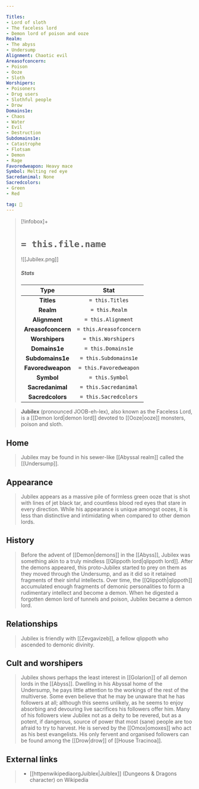 ```yaml
---

Titles:
- Lord of sloth
- The faceless lord
- Demon lord of poison and ooze
Realm:
- The abyss
- Undersump
Alignment: Chaotic evil
Areasofconcern:
- Poison
- Ooze
- Sloth
Worshipers:
- Poisoners
- Drug users
- Slothful people
- Drow
Domains1e:
- Chaos
- Water
- Evil
- Destruction
Subdomains1e:
- Catastrophe
- Flotsam
- Demon
- Rage
Favoredweapon: Heavy mace
Symbol: Melting red eye
Sacredanimal: None
Sacredcolors:
- Green
- Red

tag: 🙏
---
```


> [!infobox]+
> #  `= this.file.name`
> ![[Jubilex.png]]
> ##### Stats
> Type | Stat |
> :---:|:---:|
> **Titles** | `= this.Titles` |
> **Realm** | `= this.Realm` |
> **Alignment** | `= this.Alignment` |
> **Areasofconcern** | `= this.Areasofconcern` |
> **Worshipers** | `= this.Worshipers` |
> **Domains1e** | `= this.Domains1e` |
> **Subdomains1e** | `= this.Subdomains1e` |
> **Favoredweapon** | `= this.Favoredweapon` |
> **Symbol** | `= this.Symbol` |
> **Sacredanimal** | `= this.Sacredanimal` |
> **Sacredcolors** | `= this.Sacredcolors` |



> **Jubilex** (pronounced JOOB-eh-lex), also known as the Faceless Lord, is a [[Demon lord|demon lord]] devoted to [[Ooze|ooze]] monsters, poison and sloth.



## Home

> Jubilex may be found in his sewer-like [[Abyssal realm]] called the [[Undersump]].


## Appearance

> Jubilex appears as a massive pile of formless green ooze that is shot with lines of jet black tar, and countless blood red eyes that stare in every direction. While his appearance is unique amongst oozes, it is less than distinctive and intimidating when compared to other demon lords.


## History

> Before the advent of [[Demon|demons]] in the [[Abyss]], Jubilex was something akin to a truly mindless [[Qlippoth lord|qlippoth lord]]. After the demons appeared, this proto-Jubilex started to prey on them as they moved through the Undersump, and as it did so it retained fragments of their sinful intellects. Over time, the [[Qlippoth|qlippoth]] accumulated enough fragments of demonic personalities to form a rudimentary intellect and become a demon. When he digested a forgotten demon lord of tunnels and poison, Jubilex became a demon lord.


## Relationships

> Jubilex is friendly with [[Zevgavizeb]], a fellow qlippoth who ascended to demonic divinity.


## Cult and worshipers

> Jubilex shows perhaps the least interest in [[Golarion]] of all demon lords in the [[Abyss]]. Dwelling in his Abyssal home of the Undersump, he pays little attention to the workings of the rest of the multiverse. Some even believe that he may be unaware that he has followers at all; although this seems unlikely, as he seems to enjoy absorbing and devouring live sacrifices his followers offer him. Many of his followers view Jubilex not as a deity to be revered, but as a potent, if dangerous, source of power that most (sane) people are too afraid to try to harvest. He is served by the [[Omox|omoxes]] who act as his best evangelists. His only fervent and organised followers can be found among the [[Drow|drow]] of [[House Tracinoa]].




## External links

> - [[httpenwikipediaorgJuiblex|Juiblex]] (Dungeons & Dragons character) on Wikipedia






